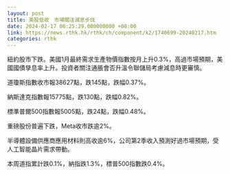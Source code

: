 ```yaml
---
layout: post
title: 美股低收　市場關注減息步伐
date: 2024-02-17 06:25:29.000000000 +08:00
link: https://news.rthk.hk/rthk/ch/component/k2/1740699-20240217.htm
categories: rthk
---
```


紐約股市下跌。美國1月最終需求生產物價指數按月上升0.3%，高過市場預期，美國國債孳息率上升。投資者關注通脹會否升溫令聯儲局考慮減息時更審慎。

道瓊斯指數收市報38627點，跌145點，跌幅0.37%。

納斯達克指數報15775點，跌130點，跌幅0.82%。

標準普爾500指數報5005點，跌24點，跌幅0.48%。

重磅股份普遍下跌，Meta收市跌逾2%。

半導體設備供應商應用材料則高收逾6%，公司第2季收入預測好過市場預期，受人工智能晶片需求帶動。

本周道指累計跌0.1%，納指跌1.3%，標普500指數跌0.4%。
